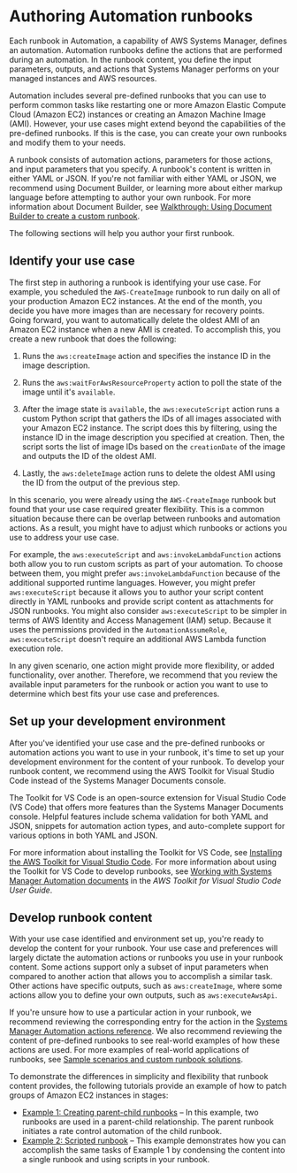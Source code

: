 # Authoring Automation runbooks<a name="automation-authoring-runbooks"></a>

Each runbook in Automation, a capability of AWS Systems Manager, defines an automation\. Automation runbooks define the actions that are performed during an automation\. In the runbook content, you define the input parameters, outputs, and actions that Systems Manager performs on your managed instances and AWS resources\. 

Automation includes several pre\-defined runbooks that you can use to perform common tasks like restarting one or more Amazon Elastic Compute Cloud \(Amazon EC2\) instances or creating an Amazon Machine Image \(AMI\)\. However, your use cases might extend beyond the capabilities of the pre\-defined runbooks\. If this is the case, you can create your own runbooks and modify them to your needs\.

A runbook consists of automation actions, parameters for those actions, and input parameters that you specify\. A runbook's content is written in either YAML or JSON\. If you're not familiar with either YAML or JSON, we recommend using Document Builder, or learning more about either markup language before attempting to author your own runbook\. For more information about Document Builder, see [ Walkthrough: Using Document Builder to create a custom runbook](automation-walk-document-builder.md)\.

The following sections will help you author your first runbook\.

## Identify your use case<a name="automation-authoring-runbooks-use-case"></a>

The first step in authoring a runbook is identifying your use case\. For example, you scheduled the `AWS-CreateImage` runbook to run daily on all of your production Amazon EC2 instances\. At the end of the month, you decide you have more images than are necessary for recovery points\. Going forward, you want to automatically delete the oldest AMI of an Amazon EC2 instance when a new AMI is created\. To accomplish this, you create a new runbook that does the following:

1. Runs the `aws:createImage` action and specifies the instance ID in the image description\.

1. Runs the `aws:waitForAwsResourceProperty` action to poll the state of the image until it's `available`\.

1. After the image state is `available`, the `aws:executeScript` action runs a custom Python script that gathers the IDs of all images associated with your Amazon EC2 instance\. The script does this by filtering, using the instance ID in the image description you specified at creation\. Then, the script sorts the list of image IDs based on the `creationDate` of the image and outputs the ID of the oldest AMI\.

1. Lastly, the `aws:deleteImage` action runs to delete the oldest AMI using the ID from the output of the previous step\.

In this scenario, you were already using the `AWS-CreateImage` runbook but found that your use case required greater flexibility\. This is a common situation because there can be overlap between runbooks and automation actions\. As a result, you might have to adjust which runbooks or actions you use to address your use case\.

For example, the `aws:executeScript` and `aws:invokeLambdaFunction` actions both allow you to run custom scripts as part of your automation\. To choose between them, you might prefer `aws:invokeLambdaFunction` because of the additional supported runtime languages\. However, you might prefer `aws:executeScript` because it allows you to author your script content directly in YAML runbooks and provide script content as attachments for JSON runbooks\. You might also consider `aws:executeScript` to be simpler in terms of AWS Identity and Access Management \(IAM\) setup\. Because it uses the permissions provided in the `AutomationAssumeRole`, `aws:executeScript` doesn't require an additional AWS Lambda function execution role\.

In any given scenario, one action might provide more flexibility, or added functionality, over another\. Therefore, we recommend that you review the available input parameters for the runbook or action you want to use to determine which best fits your use case and preferences\.

## Set up your development environment<a name="automation-authoring-runbooks-environment"></a>

After you've identified your use case and the pre\-defined runbooks or automation actions you want to use in your runbook, it's time to set up your development environment for the content of your runbook\. To develop your runbook content, we recommend using the AWS Toolkit for Visual Studio Code instead of the Systems Manager Documents console\. 

The Toolkit for VS Code is an open\-source extension for Visual Studio Code \(VS Code\) that offers more features than the Systems Manager Documents console\. Helpful features include schema validation for both YAML and JSON, snippets for automation action types, and auto\-complete support for various options in both YAML and JSON\. 

For more information about installing the Toolkit for VS Code, see [Installing the AWS Toolkit for Visual Studio Code](https://docs.aws.amazon.com/toolkit-for-vscode/latest/userguide/setup-toolkit.html)\. For more information about using the Toolkit for VS Code to develop runbooks, see [Working with Systems Manager Automation documents](https://docs.aws.amazon.com/toolkit-for-vscode/latest/userguide/systems-manager-automation-docs.html) in the *AWS Toolkit for Visual Studio Code User Guide*\.

## Develop runbook content<a name="automation-authoring-runbooks-developing-content"></a>

With your use case identified and environment set up, you're ready to develop the content for your runbook\. Your use case and preferences will largely dictate the automation actions or runbooks you use in your runbook content\. Some actions support only a subset of input parameters when compared to another action that allows you to accomplish a similar task\. Other actions have specific outputs, such as `aws:createImage`, where some actions allow you to define your own outputs, such as `aws:executeAwsApi`\. 

If you're unsure how to use a particular action in your runbook, we recommend reviewing the corresponding entry for the action in the [Systems Manager Automation actions reference](automation-actions.md)\. We also recommend reviewing the content of pre\-defined runbooks to see real\-world examples of how these actions are used\. For more examples of real\-world applications of runbooks, see [Sample scenarios and custom runbook solutions](automation-document-samples.md)\.

To demonstrate the differences in simplicity and flexibility that runbook content provides, the following tutorials provide an example of how to patch groups of Amazon EC2 instances in stages:
+ [Example 1: Creating parent\-child runbooks](automation-authoring-runbooks-parent-child-example.md) – In this example, two runbooks are used in a parent\-child relationship\. The parent runbook initiates a rate control automation of the child runbook\. 
+ [Example 2: Scripted runbook](automation-authoring-runbooks-scripted-example.md) – This example demonstrates how you can accomplish the same tasks of Example 1 by condensing the content into a single runbook and using scripts in your runbook\.
